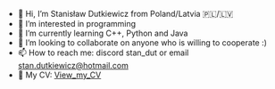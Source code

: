 - 👋 Hi, I’m Stanisław Dutkiewicz from Poland/Latvia 🇵🇱/🇱🇻
- 👀 I’m interested in programming
- 🌱 I’m currently learning C++, Python and Java
- 💞️ I’m looking to collaborate on anyone who is willing to cooperate :)
- 📫 How to reach me: discord stan_dut or email stan.dutkiewicz@hotmail.com
- 💼 My CV: [View_my_CV](./Dutkiewicz_CV.pdf)

<!---
Dudzioszek/Dudzioszek is a ✨ special ✨ repository because its `README.md` (this file) appears on your GitHub profile.
You can click the Preview link to take a look at your changes.
--->
